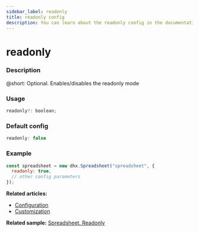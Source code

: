 ```yaml
---
sidebar_label: readonly
title: readonly config
description: You can learn about the readonly config in the documentation of the DHTMLX JavaScript Spreadsheet library. Browse developer guides and API reference, try out code examples and live demos, and download a free 30-day evaluation version of DHTMLX Spreadsheet.
---
```


# readonly

### Description

@short: Optional. Enables/disables the readonly mode

### Usage

~~~jsx
readonly?: boolean;
~~~

### Default config

~~~jsx
readonly: false
~~~

### Example

~~~jsx {2}
const spreadsheet = new dhx.Spreadsheet("spreadsheet", {
  readonly: true,
  // other config parameters
});
~~~

**Related articles:**
- [Configuration](configuration.md#read-only-mode)
- [Customization](customization.md#custom-read-only-mode)

**Related sample:** [Spreadsheet. Readonly](https://snippet.dhtmlx.com/2w959gx2)


